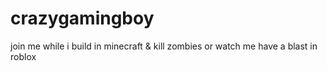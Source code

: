 # crazygamingboy
join me while i build in minecraft &amp; kill zombies or watch me have a blast in roblox 
